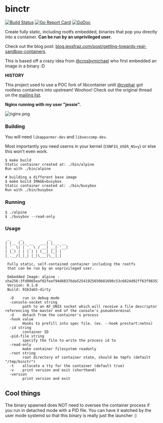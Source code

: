 # binctr

[![Build Status](https://travis-ci.org/genuinetools/binctr.svg?branch=master)](https://travis-ci.org/genuinetools/binctr)
[![Go Report Card](https://goreportcard.com/badge/github.com/genuinetools/binctr)](https://goreportcard.com/report/github.com/genuinetools/binctr)
[![GoDoc](https://godoc.org/github.com/genuinetools/binctr?status.svg)](https://godoc.org/github.com/genuinetools/binctr)

Create fully static, including rootfs embedded, binaries that pop you directly
into a container. **Can be run by an unprivileged user.**

Check out the blog post: [blog.jessfraz.com/post/getting-towards-real-sandbox-containers](https://blog.jessfraz.com/post/getting-towards-real-sandbox-containers/).

This is based off a crazy idea from [@crosbymichael](https://github.com/crosbymichael)
who first embedded an image in a binary :D

**HISTORY**

This project used to use a POC fork of libcontainer until [@cyphar](https://github.com/cyphar)
got rootless containers into upstream! Woohoo!
Check out the original thread on the 
[mailing list](https://groups.google.com/a/opencontainers.org/forum/#!topic/dev/yutVaSLcqWI).

**Nginx running with my user "jessie".**

![nginx.png](nginx.png)


### Building

You will need `libapparmor-dev` and `libseccomp-dev`.

Most importantly you need userns in your kernel (`CONFIG_USER_NS=y`)
or else this won't even work.

```console
$ make build
Static container created at: ./bin/alpine
Run with ./bin/alpine

# building a different base image
$ make build IMAGE=busybox
Static container created at: ./bin/busybox
Run with ./bin/busybox
```

### Running

```console
$ ./alpine
$ ./busybox --read-only
```

### Usage

```console
 _     _            _
| |__ (_)_ __   ___| |_ _ __
| '_ \| | '_ \ / __| __| '__|
| |_) | | | | | (__| |_| |
|_.__/|_|_| |_|\___|\__|_|

 Fully static, self-contained container including the rootfs
 that can be run by an unprivileged user.

 Embedded Image: alpine - sha256:3fd9065eaf02feaf94d68376da52541925650b81698c53c6824d92ff63f98353
 Version: 0.1.0
 Build: 91b3ab5-dirty

  -D    run in debug mode
  -console-socket string
        path to an AF_UNIX socket which will receive a file descriptor referencing the master end of the console's pseudoterminal
  -d    detach from the container's process
  -hook value
        Hooks to prefill into spec file. (ex. --hook prestart:netns)
  -id string
        container ID
  -pid-file string
        specify the file to write the process id to
  -read-only
        make container filesystem readonly
  -root string
        root directory of container state, should be tmpfs (default "/tmp/binctr")
  -t    allocate a tty for the container (default true)
  -v    print version and exit (shorthand)
  -version
        print version and exit
```

## Cool things

The binary spawned does NOT need to oversee the container process if you
run in detached mode with a PID file. You can have it watched by the user mode
systemd so that this binary is really just the launcher :)
